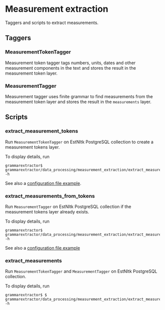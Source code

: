 # Measurement extraction

Taggers and scripts to extract measurements.

## Taggers

### MeasurementTokenTagger

Measurement token tagger tags numbers, units, dates and other measurement components in the text and stores the result in the measurement token layer.

### MeasurementTagger

Measurement tagger uses finite grammar to find measurements from the measurement token layer and stores the result in the `measurements` layer. 

## Scripts

### extract_measurement_tokens

Run `MeasurementTokenTagger` on EstNltk PostgreSQL collection to create a measurement tokens layer.

To display details, run
```
grammarextractor$ grammarextractor/data_processing/measurement_extraction/extract_measurement_tokens -h
```
See also a [configuration file example](../../../bash_workflows/run_measurement_extraction_conf/extract_measurement_tokens.conf).

### extract_measurements_from_tokens
Run `MeasurementTagger` on EstNltk PostgreSQL collection if the measurement tokens layer already exists.

To display details, run
```
grammarextractor$ grammarextractor/data_processing/measurement_extraction/extract_measurements_from_tokens -h
```
See also a [configuration file example](../../../bash_workflows/run_measurement_extraction_conf/extract_measurements_from_tokens.conf)

 
### extract_measurements

Run `MeasurementTokenTagger` and `MeasurementTagger` on EstNltk PostgreSQL collection.

To display details, run
```
grammarextractor$ $ grammarextractor/data_processing/measurement_extraction/extract_measurements -h 
```
